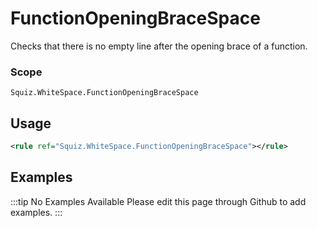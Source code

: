 # FunctionOpeningBraceSpace

Checks that there is no empty line after the opening brace of a function.

### Scope

`Squiz.WhiteSpace.FunctionOpeningBraceSpace`

## Usage

```xml
<rule ref="Squiz.WhiteSpace.FunctionOpeningBraceSpace"></rule>
```

## Examples

:::tip No Examples Available
Please edit this page through Github to add examples.
:::